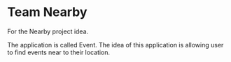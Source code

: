 # Team Nearby
For the Nearby project idea.

The application is called Event. The idea of this application is allowing user to find events near to their location.
